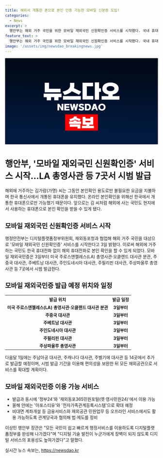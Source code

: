 ```yaml
---
title: 해외서 개통한 폰으로 본인 인증 가능한 모바일 신분증 도입!
categories:
  - News
excerpt: >
  행안부는 해외 거주 국민을 위한 모바일 재외국민 신원확인증 서비스를 시작했다. 국내 휴대전화 없이도 해외 휴대전화로 온라인 본인 확인이 가능해졌으며, LA 총영사관을 시작으로 시범 발급을 진행 중이다. 이로써 디지털 사각지대를 해소하고 국내외에서 디지털 서비스를 이용할 수 있는 환경을 조성할 계획이다. 향후 재외국민에게 더 많은 혜택을 제공하기 위해 관련 법·제도를 개선할 예정이다. 이상민 행안부 장관은 디지털 서비스의 포용성을 높여가며 모든 국민이 행정서비스를 쉽고 빠르게 이용할 수 있도록 노력하겠다고 전했다.
feature_text: >
  행안부는 해외 거주 국민을 위한 모바일 재외국민 신원확인증 서비스를 시작했다. 국내 휴대전화 없이도 해외 휴대전화로 온라인 본인 확인이 가능해졌으며, LA 총영사관을 시작으로 시범 발급을 진행 중이다. 이로써 디지털 사각지대를 해소하고 국내외에서 디지털 서비스를 이용할 수 있는 환경을 조성할 계획이다. 향후 재외국민에게 더 많은 혜택을 제공하기 위해 관련 법·제도를 개선할 예정이다. 이상민 행안부 장관은 디지털 서비스의 포용성을 높여가며 모든 국민이 행정서비스를 쉽고 빠르게 이용할 수 있도록 노력하겠다고 전했다.
image: '/assets/img/newsdao_breakingnews.jpg'
---
```


<p><img src="/assets/img/newsdao_breakingnews.jpg" alt="firstkoreanews 속보" /></p>

<h1>행안부, '모바일 재외국민 신원확인증' 서비스 시작…LA 총영사관 등 7곳서 시범 발급</h1>

<p data-ke-size="size16">해외에 거주하는 김가람(가명) 씨는 그동안 본인확인 용도로만 불필요한 요금을 지불하며 한국 통신사에서 개통된 휴대폰을 유지했다. 온라인 본인확인을 위해선 한국에서 개통한 휴대폰으로만 가능했기 때문이다. 앞으로는 김 씨처럼 해외에 사는 국민도 현지에서 사용하는 휴대폰으로 본인 확인을 받을 수 있게 됐다.</p>

<h2 data-ke-size="size26">모바일 재외국민 신원확인증 서비스 시작</h2>

<p data-ke-size="size16">행정안전부는 디지털플랫폼정부위원회, 재외동포청과 협업해 해외 거주 국민을 대상으로 '모바일 재외국민 신원확인증' 서비스를 시작한다고 3일 밝혔다. 이로써 해외에 거주하는 국민도 한국 휴대전화 없이 해외 휴대전화로 본인 확인을 할 수 있게 되었다. 모바일 재외국민증은 3일부터 미국 주로스앤젤레스(LA) 총영사관·오클랜드 대사관 분관, 주중국 대사관, 주베트남 대사관, 주인도네시아 대사관, 주필리핀 대사관, 주상파울루 총영사관 등 7곳에서 시범 발급한다.</p>

<h2 data-ke-size="size26">모바일 재외국민증 발급 예정 위치와 일정</h2>

<table>
  <tr>
    <th>발급 위치</th>
    <th>발급 일정</th>
  </tr>
  <tr>
    <td style="text-align: center; height: 17px;"><b>미국 주로스앤젤레스(LA) 총영사관·오클랜드 대사관 분관</b></td>
    <td style="text-align: center; height: 17px;"><b>3일부터</b></td>
  </tr>
  <tr>
    <td style="text-align: center; height: 17px;"><b>주중국 대사관</b></td>
    <td style="text-align: center; height: 17px;"><b>3일부터</b></td>
  </tr>
  <tr>
    <td style="text-align: center; height: 17px;"><b>주베트남 대사관</b></td>
    <td style="text-align: center; height: 17px;"><b>3일부터</b></td>
  </tr>
  <tr>
    <td style="text-align: center; height: 17px;"><b>주인도네시아 대사관</b></td>
    <td style="text-align: center; height: 17px;"><b>3일부터</b></td>
  </tr>
  <tr>
    <td style="text-align: center; height: 17px;"><b>주필리핀 대사관</b></td>
    <td style="text-align: center; height: 17px;"><b>3일부터</b></td>
  </tr>
  <tr>
    <td style="text-align: center; height: 17px;"><b>주상파울루 총영사관</b></td>
    <td style="text-align: center; height: 17px;"><b>3일부터</b></td>
  </tr>
</table>

<p data-ke-size="size16">다음달 1일에는 주남아공 대사관, 주캐나다 대사관, 주벨기에 대사관 등 14곳에서 추가로 발급할 예정이며, 시범 발급 기간을 이용해 편의성을 보완한 뒤 모든 재외공관으로 서비스를 확대할 계획이다.</p>

<h2 data-ke-size="size26">모바일 재외국민증 이용 가능 서비스</h2>

<ul>
  <li>발급과 동시에 '정부24'와 '재외동포365민원포털(옛 영사민원24)'에서 이용 가능</li>
  <li>올해 안에는 '아포스티유'와 '전자가족관계등록시스템'으로 확대 예정</li>
  <li>비대면 계좌개설 등 금융서비스와 재외공관 민원업무 등 오프라인 서비스에서도 활용 가능하도록 관계당국과 협의해 법·제도를 정비</li>
</ul>

<p data-ke-size="size16">이상민 행안부 장관은 "모든 국민이 쉽고 빠르게 행정서비스를 이용하도록 디지털플랫폼정부를 완성해 나가겠다"며 "디지털 기술 발전이 누군가에게 장벽이 되지 않도록 디지털 서비스의 포용성도 높여가겠다"고 말했다.</p>
실시간 뉴스 속보는, <a href="https://newsdao.kr" rel="dofollow">https://newsdao.kr</a>



